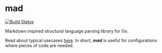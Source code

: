 # mad
[![Build Status](https://travis-ci.org/sirkon/mad.svg?branch=master)](https://travis-ci.org/sirkon/mad)

Markdown inspired structural language parsing library for Go.

Read about typical usecases [here](USECASES.md). 
In short, ___mad___ is useful for configurations where pieces of code are needed. 


